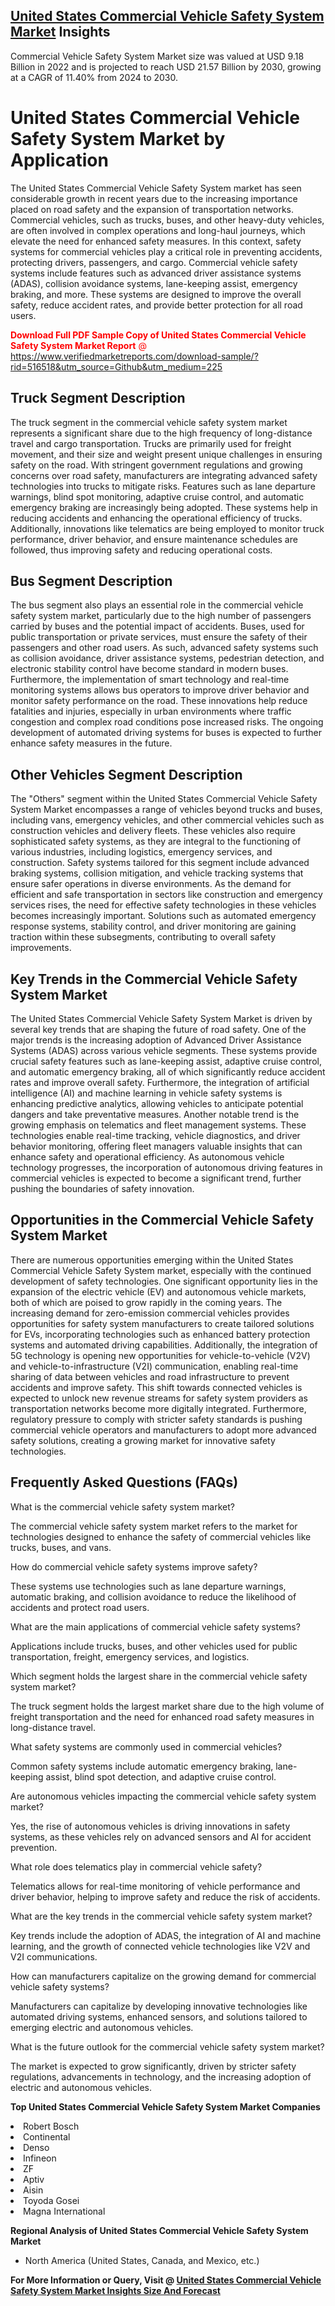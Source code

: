 <h2><a href="https://www.verifiedmarketreports.com/download-sample/?rid=516518&amp;utm_source=Github&amp;utm_medium=225" target="_blank">United States Commercial Vehicle Safety System Market</a> Insights</h2><p>Commercial Vehicle Safety System Market size was valued at USD 9.18 Billion in 2022 and is projected to reach USD 21.57 Billion by 2030, growing at a CAGR of 11.40% from 2024 to 2030.</p><p><div> <h1>United States Commercial Vehicle Safety System Market by Application</h1> <p>The United States Commercial Vehicle Safety System market has seen considerable growth in recent years due to the increasing importance placed on road safety and the expansion of transportation networks. Commercial vehicles, such as trucks, buses, and other heavy-duty vehicles, are often involved in complex operations and long-haul journeys, which elevate the need for enhanced safety measures. In this context, safety systems for commercial vehicles play a critical role in preventing accidents, protecting drivers, passengers, and cargo. Commercial vehicle safety systems include features such as advanced driver assistance systems (ADAS), collision avoidance systems, lane-keeping assist, emergency braking, and more. These systems are designed to improve the overall safety, reduce accident rates, and provide better protection for all road users. <p><p><span class=""><span style="color: #ff0000;"><strong>Download Full PDF Sample Copy of United States Commercial Vehicle Safety System Market Report</strong> @ </span><a href="https://www.verifiedmarketreports.com/download-sample/?rid=516518&amp;utm_source=Github&amp;utm_medium=225" target="_blank">https://www.verifiedmarketreports.com/download-sample/?rid=516518&amp;utm_source=Github&amp;utm_medium=225</a></span></p></p> <h2>Truck Segment Description</h2> <p>The truck segment in the commercial vehicle safety system market represents a significant share due to the high frequency of long-distance travel and cargo transportation. Trucks are primarily used for freight movement, and their size and weight present unique challenges in ensuring safety on the road. With stringent government regulations and growing concerns over road safety, manufacturers are integrating advanced safety technologies into trucks to mitigate risks. Features such as lane departure warnings, blind spot monitoring, adaptive cruise control, and automatic emergency braking are increasingly being adopted. These systems help in reducing accidents and enhancing the operational efficiency of trucks. Additionally, innovations like telematics are being employed to monitor truck performance, driver behavior, and ensure maintenance schedules are followed, thus improving safety and reducing operational costs. <h2>Bus Segment Description</h2> <p>The bus segment also plays an essential role in the commercial vehicle safety system market, particularly due to the high number of passengers carried by buses and the potential impact of accidents. Buses, used for public transportation or private services, must ensure the safety of their passengers and other road users. As such, advanced safety systems such as collision avoidance, driver assistance systems, pedestrian detection, and electronic stability control have become standard in modern buses. Furthermore, the implementation of smart technology and real-time monitoring systems allows bus operators to improve driver behavior and monitor safety performance on the road. These innovations help reduce fatalities and injuries, especially in urban environments where traffic congestion and complex road conditions pose increased risks. The ongoing development of automated driving systems for buses is expected to further enhance safety measures in the future. <h2>Other Vehicles Segment Description</h2> <p>The "Others" segment within the United States Commercial Vehicle Safety System Market encompasses a range of vehicles beyond trucks and buses, including vans, emergency vehicles, and other commercial vehicles such as construction vehicles and delivery fleets. These vehicles also require sophisticated safety systems, as they are integral to the functioning of various industries, including logistics, emergency services, and construction. Safety systems tailored for this segment include advanced braking systems, collision mitigation, and vehicle tracking systems that ensure safer operations in diverse environments. As the demand for efficient and safe transportation in sectors like construction and emergency services rises, the need for effective safety technologies in these vehicles becomes increasingly important. Solutions such as automated emergency response systems, stability control, and driver monitoring are gaining traction within these subsegments, contributing to overall safety improvements. <h2>Key Trends in the Commercial Vehicle Safety System Market</h2> <p>The United States Commercial Vehicle Safety System Market is driven by several key trends that are shaping the future of road safety. One of the major trends is the increasing adoption of Advanced Driver Assistance Systems (ADAS) across various vehicle segments. These systems provide crucial safety features such as lane-keeping assist, adaptive cruise control, and automatic emergency braking, all of which significantly reduce accident rates and improve overall safety. Furthermore, the integration of artificial intelligence (AI) and machine learning in vehicle safety systems is enhancing predictive analytics, allowing vehicles to anticipate potential dangers and take preventative measures. Another notable trend is the growing emphasis on telematics and fleet management systems. These technologies enable real-time tracking, vehicle diagnostics, and driver behavior monitoring, offering fleet managers valuable insights that can enhance safety and operational efficiency. As autonomous vehicle technology progresses, the incorporation of autonomous driving features in commercial vehicles is expected to become a significant trend, further pushing the boundaries of safety innovation. <h2>Opportunities in the Commercial Vehicle Safety System Market</h2> <p>There are numerous opportunities emerging within the United States Commercial Vehicle Safety System market, especially with the continued development of safety technologies. One significant opportunity lies in the expansion of the electric vehicle (EV) and autonomous vehicle markets, both of which are poised to grow rapidly in the coming years. The increasing demand for zero-emission commercial vehicles provides opportunities for safety system manufacturers to create tailored solutions for EVs, incorporating technologies such as enhanced battery protection systems and automated driving capabilities. Additionally, the integration of 5G technology is opening new opportunities for vehicle-to-vehicle (V2V) and vehicle-to-infrastructure (V2I) communication, enabling real-time sharing of data between vehicles and road infrastructure to prevent accidents and improve safety. This shift towards connected vehicles is expected to unlock new revenue streams for safety system providers as transportation networks become more digitally integrated. Furthermore, regulatory pressure to comply with stricter safety standards is pushing commercial vehicle operators and manufacturers to adopt more advanced safety solutions, creating a growing market for innovative safety technologies. <h2>Frequently Asked Questions (FAQs)</h2> <p>What is the commercial vehicle safety system market?</p> <p>The commercial vehicle safety system market refers to the market for technologies designed to enhance the safety of commercial vehicles like trucks, buses, and vans.</p> <p>How do commercial vehicle safety systems improve safety?</p> <p>These systems use technologies such as lane departure warnings, automatic braking, and collision avoidance to reduce the likelihood of accidents and protect road users.</p> <p>What are the main applications of commercial vehicle safety systems?</p> <p>Applications include trucks, buses, and other vehicles used for public transportation, freight, emergency services, and logistics.</p> <p>Which segment holds the largest share in the commercial vehicle safety system market?</p> <p>The truck segment holds the largest market share due to the high volume of freight transportation and the need for enhanced road safety measures in long-distance travel.</p> <p>What safety systems are commonly used in commercial vehicles?</p> <p>Common safety systems include automatic emergency braking, lane-keeping assist, blind spot detection, and adaptive cruise control.</p> <p>Are autonomous vehicles impacting the commercial vehicle safety system market?</p> <p>Yes, the rise of autonomous vehicles is driving innovations in safety systems, as these vehicles rely on advanced sensors and AI for accident prevention.</p> <p>What role does telematics play in commercial vehicle safety?</p> <p>Telematics allows for real-time monitoring of vehicle performance and driver behavior, helping to improve safety and reduce the risk of accidents.</p> <p>What are the key trends in the commercial vehicle safety system market?</p> <p>Key trends include the adoption of ADAS, the integration of AI and machine learning, and the growth of connected vehicle technologies like V2V and V2I communications.</p> <p>How can manufacturers capitalize on the growing demand for commercial vehicle safety systems?</p> <p>Manufacturers can capitalize by developing innovative technologies like automated driving systems, enhanced sensors, and solutions tailored to emerging electric and autonomous vehicles.</p> <p>What is the future outlook for the commercial vehicle safety system market?</p> <p>The market is expected to grow significantly, driven by stricter safety regulations, advancements in technology, and the increasing adoption of electric and autonomous vehicles.</p> </div></p><p><strong>Top United States Commercial Vehicle Safety System Market Companies</strong></p><div data-test-id=""><p><li>Robert Bosch</li><li> Continental</li><li> Denso</li><li> Infineon</li><li> ZF</li><li> Aptiv</li><li> Aisin</li><li> Toyoda Gosei</li><li> Magna International</li></p><div><strong>Regional Analysis of&nbsp;United States Commercial Vehicle Safety System Market</strong></div><ul><li dir="ltr"><p dir="ltr">North America&nbsp;(United States, Canada, and Mexico, etc.)</p></li></ul><p><strong>For More Information or Query, Visit @&nbsp;</strong><strong><a href="https://www.verifiedmarketreports.com/product/commercial-vehicle-safety-system-market-size-and-forecast/?utm_source=Github&amp;utm_medium=225" target="_blank">United States Commercial Vehicle Safety System Market Insights Size And Forecast</a></strong></p></div>
